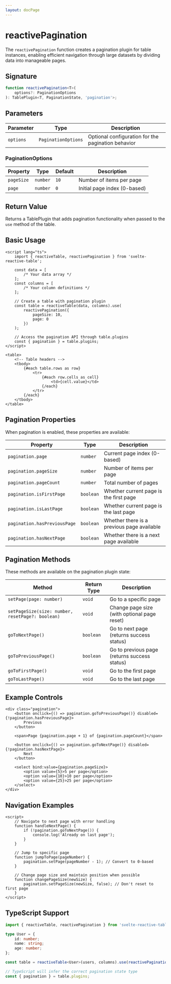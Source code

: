 ```yaml
---
layout: docPage
---
```


<script lang="ts">
	import { reactiveBreadcrumb } from '$shared/lib/breadcrumb.svelte'
	import { BookOpen } from '@lucide/svelte';

	const breadcrumb = reactiveBreadcrumb();
	breadcrumb.setItems([
		{
			icon: BookOpen, 
			href: '/docs/introduction'
		},
		{
			title: 'API Reference',
		},
		{
			title: 'reactivePagination'
		}
	])
</script>

# reactivePagination

The `reactivePagination` function creates a pagination plugin for table instances, enabling efficient navigation through large datasets by dividing data into manageable pages.

## Signature

```ts
function reactivePagination<T>(
	options?: PaginationOptions
): TablePlugin<T, PaginationState, 'pagination'>;
```

## Parameters

| Parameter | Type                | Description                                        |
| --------- | ------------------- | -------------------------------------------------- |
| `options` | `PaginationOptions` | Optional configuration for the pagination behavior |

### PaginationOptions

| Property   | Type     | Default | Description                  |
| ---------- | -------- | ------- | ---------------------------- |
| `pageSize` | `number` | `10`    | Number of items per page     |
| `page`     | `number` | `0`     | Initial page index (0-based) |

## Return Value

Returns a TablePlugin that adds pagination functionality when passed to the `use` method of the table.

## Basic Usage

```svelte
<script lang="ts">
	import { reactiveTable, reactivePagination } from 'svelte-reactive-table';

	const data = [
		/* Your data array */
	];
	const columns = [
		/* Your column definitions */
	];

	// Create a table with pagination plugin
	const table = reactiveTable(data, columns).use(
		reactivePagination({
			pageSize: 10,
			page: 0
		})
	);

	// Access the pagination API through table.plugins
	const { pagination } = table.plugins;
</script>

<table>
	<!-- Table headers -->
	<tbody>
		{#each table.rows as row}
			<tr>
				{#each row.cells as cell}
					<td>{cell.value}</td>
				{/each}
			</tr>
		{/each}
	</tbody>
</table>
```

## Pagination Properties

When pagination is enabled, these properties are available:

| Property                     | Type      | Description                                |
| ---------------------------- | --------- | ------------------------------------------ |
| `pagination.page`            | `number`  | Current page index (0-based)               |
| `pagination.pageSize`        | `number`  | Number of items per page                   |
| `pagination.pageCount`       | `number`  | Total number of pages                      |
| `pagination.isFirstPage`     | `boolean` | Whether current page is the first page     |
| `pagination.isLastPage`      | `boolean` | Whether current page is the last page      |
| `pagination.hasPreviousPage` | `boolean` | Whether there is a previous page available |
| `pagination.hasNextPage`     | `boolean` | Whether there is a next page available     |

## Pagination Methods

These methods are available on the pagination plugin state:

| Method                                           | Return Type | Description                                  |
| ------------------------------------------------ | ----------- | -------------------------------------------- |
| `setPage(page: number)`                          | `void`      | Go to a specific page                        |
| `setPageSize(size: number, resetPage?: boolean)` | `void`      | Change page size (with optional page reset)  |
| `goToNextPage()`                                 | `boolean`   | Go to next page (returns success status)     |
| `goToPreviousPage()`                             | `boolean`   | Go to previous page (returns success status) |
| `goToFirstPage()`                                | `void`      | Go to the first page                         |
| `goToLastPage()`                                 | `void`      | Go to the last page                          |

## Example Controls

```svelte
<div class="pagination">
	<button onclick={() => pagination.goToPreviousPage()} disabled={!pagination.hasPreviousPage}>
		Previous
	</button>

	<span>Page {pagination.page + 1} of {pagination.pageCount}</span>

	<button onclick={() => pagination.goToNextPage()} disabled={!pagination.hasNextPage}>
		Next
	</button>

	<select bind:value={pagination.pageSize}>
		<option value={5}>5 per page</option>
		<option value={10}>10 per page</option>
		<option value={25}>25 per page</option>
	</select>
</div>
```

## Navigation Examples

```svelte
<script>
	// Navigate to next page with error handling
	function handleNextPage() {
		if (!pagination.goToNextPage()) {
			console.log('Already on last page');
		}
	}

	// Jump to specific page
	function jumpToPage(pageNumber) {
		pagination.setPage(pageNumber - 1); // Convert to 0-based
	}

	// Change page size and maintain position when possible
	function changePageSize(newSize) {
		pagination.setPageSize(newSize, false); // Don't reset to first page
	}
</script>
```

## TypeScript Support

```ts
import { reactiveTable, reactivePagination } from 'svelte-reactive-table';

type User = {
	id: number;
	name: string;
	age: number;
};

const table = reactiveTable<User>(users, columns).use(reactivePagination({ pageSize: 10 }));

// TypeScript will infer the correct pagination state type
const { pagination } = table.plugins;
```
